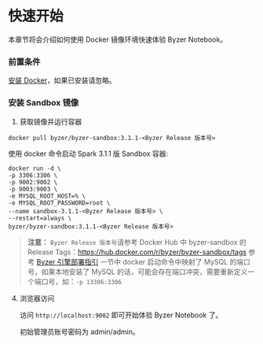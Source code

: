 # 快速开始

本章节将会介绍如何使用 Docker 镜像环境快速体验 Byzer Notebook。

### 前置条件

[安装 Docker](https://www.docker.com/products/docker-desktop)，如果已安装请忽略。

### 安装 Sandbox 镜像

1. 获取镜像并运行容器

```shell
docker pull byzer/byzer-sandbox:3.1.1-<Byzer Release 版本号>
```
   
使用 docker 命令启动 Spark 3.1.1 版 Sandbox 容器:

```shell
docker run -d \
-p 3306:3306 \
-p 9002:9002 \
-p 9003:9003 \
-e MYSQL_ROOT_HOST=% \
-e MYSQL_ROOT_PASSWORD=root \
--name sandbox-3.1.1-<Byzer Release 版本号> \
--restart=always \
byzer/byzer-sandbox:3.1.1-<Byzer Release 版本号>
```


> **注意：**
> `Byzer Release 版本号`请参考 Docker Hub 中  byzer-sandbox 的 Release Tags：https://hub.docker.com/r/byzer/byzer-sandbox/tags
> 参考 [Byzer 引擎部署指引](/byzer-lang/zh-cn/installation/README.md) 一节中
> docker 启动命令中映射了 MySQL 的端口号，如果本地安装了 MySQL 的话，可能会存在端口冲突，需要重新定义一个端口号，如：`-p 13306:3306`

4. 浏览器访问

   访问 `http://localhost:9002` 即可开始体验 Byzer Notebook 了。
   
   初始管理员账号密码为 admin/admin。
   

   
